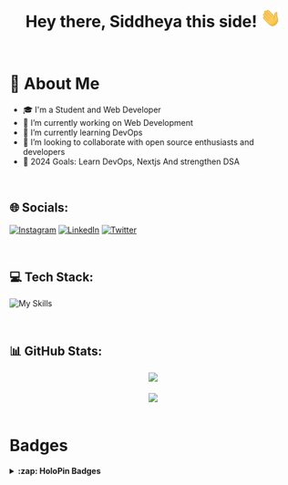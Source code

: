 <div id="header" align="center">

<h1>
Hey there, Siddheya this side!
<img src="./assets/giphy.gif" width="35px" alt="GIF">
</h1>

</div><br>


# 💫 About Me

- 🎓 I'm a Student and Web Developer
- 🔭 I’m currently working on Web Development
- 🌱 I’m currently learning DevOps
- 👯 I’m looking to collaborate with open source enthusiasts and developers
- 🥅 2024 Goals: Learn DevOps, Nextjs And strengthen DSA

<br>

## 🌐 Socials:
[![Instagram](https://img.shields.io/badge/Instagram-%23E4405F.svg?logo=Instagram&logoColor=white)](https://instagram.com/sid_kulkarni_712) [![LinkedIn](https://img.shields.io/badge/LinkedIn-%230077B5.svg?logo=linkedin&logoColor=white)](https://linkedin.com/in/siddheya-kulkarni) [![Twitter](https://img.shields.io/badge/Twitter-%230077B5.svg?logo=twitter&logoColor=white)](https://twitter.com/SidKulkarni712)

<br>


## 💻 Tech Stack:
![My Skills](https://skillicons.dev/icons?i=html,css,javascript,bootstrap,react,nodejs,express,angular,jquery,materialui,tailwind,redux,ts,vite,php,mongodb,mysql,threejs,django,next,postman,cpp,java,aws,ruby,heroku,vercel,netlify,firebase,git,bash,linux&perline=12)

<br>

## 📊 GitHub Stats:

<div align="center">

![](https://github-readme-stats.vercel.app/api?username=Asymtode712&theme=midnight-purple&hide_border=false&include_all_commits=false&count_private=false)<br/><br>
![](https://github-readme-streak-stats.herokuapp.com/?user=Asymtode712&theme=radical&hide_border=false)<br/><br>

</div>

# **Badges**
<details>
  <summary><b>:zap: HoloPin Badges </b></summary>
  
[![@asymtode712's Holopin board](https://holopin.me/asymtode712)](https://holopin.io/@asymtode712)

</details>
